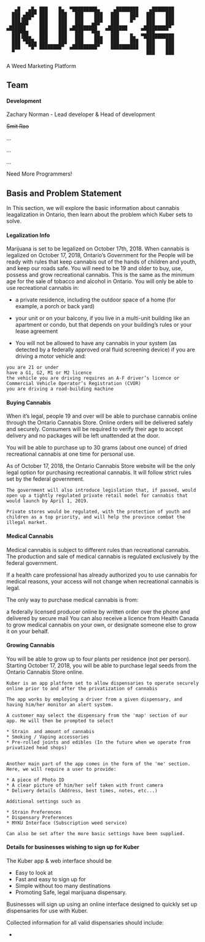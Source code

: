 ```

   ▄█   ▄█▄ ███    █▄  ▀█████████▄     ▄████████    ▄████████ 
  ███ ▄███▀ ███    ███   ███    ███   ███    ███   ███    ███ 
  ███▐██▀   ███    ███   ███    ███   ███    █▀    ███    ███ 
 ▄█████▀    ███    ███  ▄███▄▄▄██▀   ▄███▄▄▄      ▄███▄▄▄▄██▀ 
▀▀█████▄    ███    ███ ▀▀███▀▀▀██▄  ▀▀███▀▀▀     ▀▀███▀▀▀▀▀   
  ███▐██▄   ███    ███   ███    ██▄   ███    █▄  ▀███████████ 
  ███ ▀███▄ ███    ███   ███    ███   ███    ███   ███    ███ 
  ███   ▀█▀ ████████▀  ▄█████████▀    ██████████   ███    ███ 
  ▀                                                ███    ███ 

```
#### 
A Weed Marketing Platform

## Team
#### Development
Zachary Norman - Lead developer & Head of development

~~Smit Rao~~

...

...

...

Need More Programmers!



## Basis and Problem Statement
In This section, we will explore the basic information about cannabis leagalization in Ontario, then learn about the problem which Kuber sets to solve.

#### Legalization Info
Marijuana is set to be legalized on October 17th, 2018. When cannabis is legalized on October 17, 2018, Ontario’s Government for the People will be ready with rules that keep cannabis out of the hands of children and youth,
 and keep our roads safe. You will need to be 19 and older to buy, use, possess and grow recreational cannabis. This is the same as the minimum age for the sale of tobacco and alcohol in Ontario.
You will only be able to use recreational cannabis in:

* a private residence, including the outdoor space of a home (for example, a porch or back yard)

* your unit or on your balcony, if you live in a multi-unit building like an apartment or condo, but that depends on your building’s rules or your lease agreement

* You will not be allowed to have any cannabis in your system (as detected by a federally approved oral fluid screening device) if you are driving a motor vehicle and:
```
you are 21 or under
have a G1, G2, M1 or M2 licence
the vehicle you are driving requires an A-F driver’s licence or Commercial Vehicle Operator’s Registration (CVOR)
you are driving a road-building machine
```

#### Buying Cannabis
When it’s legal, people 19 and over will be able to purchase cannabis online through the Ontario Cannabis Store. Online orders will be delivered safely and securely. Consumers will be required to verify their age to accept delivery and no packages will be left unattended at the door.

You will be able to purchase up to 30 grams (about one ounce) of dried recreational cannabis at one time for personal use.

As of October 17, 2018, the Ontario Cannabis Store website will be the only legal option for purchasing recreational cannabis. It will follow strict rules set by the federal government.

```
The government will also introduce legislation that, if passed, would open up a tightly regulated private retail model for cannabis that would launch by April 1, 2019.

Private stores would be regulated, with the protection of youth and children as a top priority, and will help the province combat the illegal market.
```

#### Medical Cannabis
Medical cannabis is subject to different rules than recreational cannabis. The production and sale of medical cannabis is regulated exclusively by the federal government.

If a health care professional has already authorized you to use cannabis for medical reasons, your access will not change when recreational cannabis is legal.

The only way to purchase medical cannabis is from:

a federally licensed producer online
by written order
over the phone and delivered by secure mail
You can also receive a licence from Health Canada to grow medical cannabis on your own, or designate someone else to grow it on your behalf.

#### Growing Cannabis
You will be able to grow up to four plants per residence (not per person). Starting October 17, 2018, you will be able to purchase legal seeds from the Ontario Cannabis Store online.


```
Kuber is an app platform set to allow dispensaries to operate securely online prior to and after the privatization of cannabis

The app works by employing a driver from a given dispensary, and having him/her monitor an alert system.

A customer may select the dispensary from the 'map' section of our app. He will then be prompted to select

* Strain  and amount of cannabis
* Smoking / Vaping accessories
* Pre-rolled joints and edibles (In the future when we operate from privatized head shops)


Another main part of the app comes in the form of the 'me' section. Here, we will require a user to provide:

* A piece of Photo ID
* A clear picture of him/her self taken with front camera
* Delivery details (Address, best times, notes, etc...)

Additional settings such as

* Strain Preferences
* Dispensary Preferences
* MYKU Interface (Subscription weed service)

Can also be set after the more basic settings have been supplied.
``` 

#### Details for businesses wishing to sign up for Kuber

The Kuber app & web interface should be

* Easy to look at
* Fast and easy to sign up for
* Simple without too many destinations
* Promoting Safe, legal marijuana dispensary.

Businesses will sign up using an online interface designed to quickly set up dispensaries for use with Kuber.

Collected information for all valid dispensaries should include:

*
